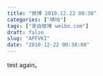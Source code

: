 ```yaml
---
title: "微博 2010.12.22 00:38"
categories: ["嘀咕"]
tags: ["来自微博 weibo.com"]
draft: false
slug: "APFVKI"
date: "2010-12-22 00:38:00"
---
```


<p>test again。 ​​​​</p>
